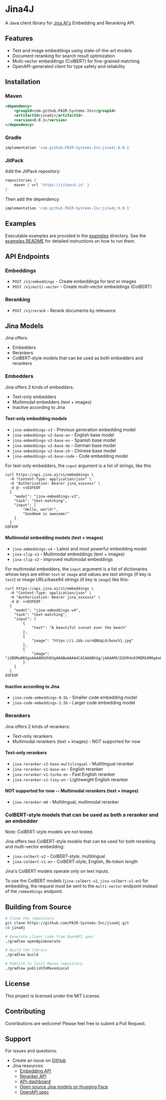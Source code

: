 # Jina4J

A Java client library for [Jina AI's](https://jina.ai/) Embedding and Reranking API.

## Features

- Text and image embeddings using state-of-the-art models
- Document reranking for search result optimization
- Multi-vector embeddings (ColBERT) for fine-grained matching
- OpenAPI-generated client for type safety and reliability

## Installation

### Maven

```xml
<dependency>
    <groupId>com.github.PAIR-Systems-Inc</groupId>
    <artifactId>jina4j</artifactId>
    <version>0.0.1</version>
</dependency>
```

### Gradle

```gradle
implementation 'com.github.PAIR-Systems-Inc:jina4j:0.0.1'
```

### JitPack

Add the JitPack repository:

```gradle
repositories {
    maven { url 'https://jitpack.io' }
}
```

Then add the dependency:

```gradle
implementation 'com.github.PAIR-Systems-Inc:jina4j:0.0.1'
```

## Examples

Executable examples are provided in the [examples](examples/) directory. See the [examples README](examples/README.md) for detailed instructions on how to run them.

## API Endpoints

### Embeddings
- `POST /v1/embeddings` - Create embeddings for text or images
- `POST /v1/multi-vector` - Create multi-vector embeddings (ColBERT)

### Reranking
- `POST /v1/rerank` - Rerank documents by relevance

## Jina Models

Jina offers:
* Embedders
* Rerankers
* ColBERT-style models that can be used as both embedders and rerankers

### Embedders

Jina offers 3 kinds of embedders:
* Text-only embedders
* Multimodal embedders (text + images)
* Inactive according to Jina

#### Text-only embedding models
- `jina-embeddings-v3` - Previous generation embedding model
- `jina-embeddings-v2-base-en` - English base model
- `jina-embeddings-v2-base-es` - Spanish base model
- `jina-embeddings-v2-base-de` - German base model
- `jina-embeddings-v2-base-zh` - Chinese base model
- `jina-embeddings-v2-base-code` - Code embedding model

For text-only embedders, the `input` argument is a list of strings, like this 

```
curl https://api.jina.ai/v1/embeddings \
  -H "Content-Type: application/json" \
  -H "Authorization: Bearer jina_xxxxxxx" \
  -d @- <<EOFEOF
  {
    "model": "jina-embeddings-v3",
    "task": "text-matching",
    "input": [
        "Hello, world!",
        "Goodmem is awesome!"
    ]
  }
EOFEOF
```

#### Multimodal embedding models (text + images)
- `jina-embeddings-v4` - Latest and most powerful embedding model
- `jina-clip-v1` - Multimodal embeddings (text + images)
- `jina-clip-v2` - Improved multimodal embeddings

For multimodal embedders, the `input` argument is a list of dictionaries whose keys are either `text` or `image` and values are text strings (if key is `text`) or image URLs/base64 strings (if key is `image`) like this:

```
curl https://api.jina.ai/v1/embeddings \
  -H "Content-Type: application/json" \
  -H "Authorization: Bearer jina_xxxxxxx" \
  -d @- <<EOFEOF
  {
    "model": "jina-embeddings-v4",
    "task": "text-matching",
    "input": [
        {
            "text": "A beautiful sunset over the beach"
        },
        {
            "image": "https://i.ibb.co/nQNGqL0/beach1.jpg"
        },
        {
            "image": "iVBORw0KGgoAAAANSUhEUgAAABwAAAA4CAIAAABhUg/jAAAAMklEQVR4nO3MQREAMAgAoLkoFreTiSzhy4MARGe9bX99lEqlUqlUKpVKpVKpVCqVHksHaBwCA2cPf0cAAAAASUVORK5CYII="
        }
    ]
  }
EOFEOF
```

#### Inactive according to Jina 
- `jina-code-embeddings-0.5b` - Smaller code embedding model
- `jina-code-embeddings-1.5b` - Larger code embedding model


### Rerankers

Jina offers 2 kinds of rerankers:
* Text-only rerankers
* Multimodal rerankers (text + images) - NOT supported for now

#### Text-only rerankers
- `jina-reranker-v2-base-multilingual` - Multilingual reranker
- `jina-reranker-v1-base-en` - English reranker
- `jina-reranker-v1-turbo-en` - Fast English reranker
- `jina-reranker-v1-tiny-en` - Lightweight English reranker

#### NOT supported for now -- Multimodal rerankers (text + images)
- `jina-reranker-m0` - Multilingual, multimodal reranker

### ColBERT-style models that can be used as both a reranker and an embedder

Note: ColBERT-style models are not tested. 

Jina offers two ColBERT-style models that can be used for both reranking and multi-vector embedding:

- `jina-colbert-v2` - ColBERT-style, multilingual
- `jina-colbert-v1-en` - ColBERT-style, English, 8k-token length

Jina's ColBERT models operate only on text inputs.

To use the ColBERT models (`jina-colbert-v2`, `jina-colbert-v1-en`) for embedding, the request must be sent to the `multi-vector` endpoint instead of the `/embeddings` endpoint. 


## Building from Source

```bash
# Clone the repository
git clone https://github.com/PAIR-Systems-Inc/jina4j.git
cd jina4j

# Generate client code from OpenAPI spec
./gradlew openApiGenerate

# Build the library
./gradlew build

# Publish to local Maven repository
./gradlew publishToMavenLocal
```

## License

This project is licensed under the MIT License.

## Contributing

Contributions are welcome! Please feel free to submit a Pull Request.

## Support

For issues and questions:
- Create an issue on [GitHub](https://github.com/PAIR-Systems-Inc/jina4j/issues)
- Jina resources: 
    - [Embedding API](https://jina.ai/embeddings/)
    - [Reranker API](https://jina.ai/reranker/)
    - [API-dashboard](https://jina.ai/api-dashboard)
    - [Open source Jina models on Hugging Face](https://huggingface.co/jinaai)
    - [OpenAPI spec](https://api.jina.ai/openapi.json)